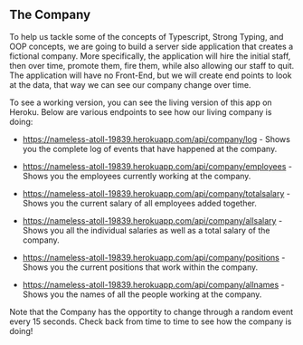## The Company

To help us tackle some of the concepts of Typescript, Strong Typing, and OOP concepts, we are going to build a server side application that creates a fictional company. More specifically, the application will hire the initial staff, then over time, promote them, fire them, while also allowing our staff to quit. The application will have no Front-End, but we will create end points to look at the data, that way we can see our company change over time.

To see a working version, you can see the living version of this app on Heroku. Below are various endpoints to see how our living company is doing:

  - https://nameless-atoll-19839.herokuapp.com/api/company/log - Shows you the complete log of events that have happened at the company.
  
  - https://nameless-atoll-19839.herokuapp.com/api/company/employees - Shows you the employees currently working at the company.
  
  - https://nameless-atoll-19839.herokuapp.com/api/company/totalsalary - Shows you the current salary of all employees added together.
  
  - https://nameless-atoll-19839.herokuapp.com/api/company/allsalary - Shows you all the individual salaries as well as a total salary of the company.
  
  - https://nameless-atoll-19839.herokuapp.com/api/company/positions - Shows you the current positions that work within the company.
  
  - https://nameless-atoll-19839.herokuapp.com/api/company/allnames - Shows you the names of all the people working at the company.
  
Note that the Company has the opportity to change through a random event every 15 seconds. Check back from time to time to see how the company is doing!
